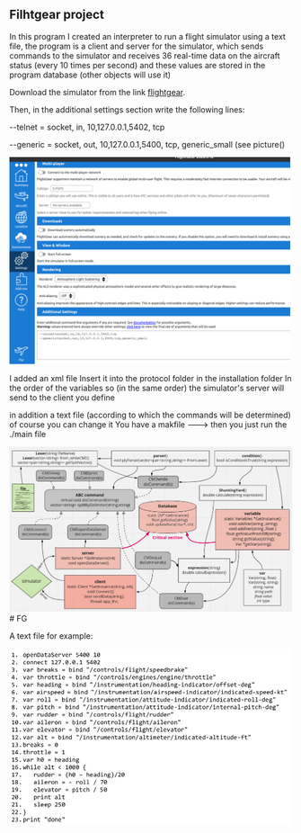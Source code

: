 Filhtgear project
----
In this program I created an interpreter to run a flight simulator using a text file, the program is a client
and server for the simulator, which sends commands to the simulator and receives 36 real-time data 
on the aircraft status (every 10 times per second) and these values ​​are stored in the program database (other 
objects will use it)

Download the simulator from the link [flightgear](https://www.flightgear.org).

Then, in the additional settings section write the following lines:

--telnet = socket, in, 10,127.0.0.1,5402, tcp

--generic = socket, out, 10,127.0.0.1,5400, tcp, generic_small (see picture()

<img src="img/setting.png" width="500">

I added an xml file Insert it into the protocol folder in the installation folder
In the order of the variables so (in the same order) the simulator's server
 will send to the client you define

in addition a text file (according to which the commands will be determined) of course you can change it
You have a makfile ---> then you just run the ./main file


<img src="img/characterization.png" width="1000"># FG

A text file for example:


<img src="img/example_textfile.png" width="500">
